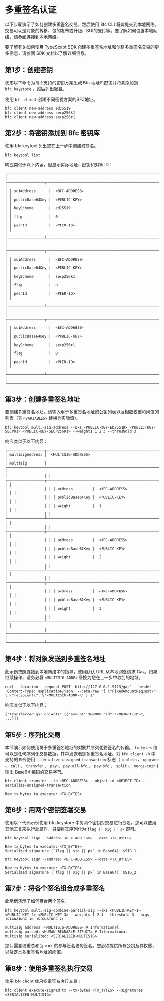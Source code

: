 # 多重签名认证

以下步骤演示了如何创建多重签名交易，然后使用 Bfc CLI 将其提交到本地网络。交易可以是对象的转移、包的发布或升级、SUI的支付等。要了解如何设置本地网络，请参阅连接到本地网络。

要了解有关如何使用 TypeScript SDK 创建多重签名地址和创建多重签名交易的更多信息，请参阅 SDK 文档以了解详细信息。

## 第1步：创建密钥​

使用以下命令为每个支持的密钥方案生成 Bfc 地址和密钥并将其添加到 `bfc.keystore` ，然后列出密钥。

使用 `bfc client` 创建不同密钥方案的BFC地址。

```plain
bfc client new-address ed25519
bfc client new-address secp256k1
bfc client new-address secp256r1
```

## 第2步：将密钥添加到 Bfc 密钥库​

使用 bfc keytool 列出您在上一步中创建的签名。

```plain
bfc keytool list
```

响应类似于以下内容，但显示实际地址、密钥和对等 ID：

```plain
╭────────────────────────────────────────────────────────────────────────────────────────────╮
│ ╭─────────────────┬──────────────────────────────────────────────────────────────────────╮ │
│ │ suiAddress      │  <BFC-ADDRESS>                                                       │ │
│ │ publicBase64Key │  <PUBLIC-KEY>                                                        │ │
│ │ keyScheme       │  ed25519                                                             │ │
│ │ flag            │  0                                                                   │ │
│ │ peerId          │  <PEER-ID>                                                           │ │
│ ╰─────────────────┴──────────────────────────────────────────────────────────────────────╯ │
│ ╭─────────────────┬──────────────────────────────────────────────────────────────────────╮ │
│ │ suiAddress      │  <BFC-ADDRESS>                                                       │ │
│ │ publicBase64Key │  <PUBLIC-KEY>                                                        │ │
│ │ keyScheme       │  secp256k1                                                           │ │
│ │ flag            │  0                                                                   │ │
│ │ peerId          │  <PEER-ID>                                                           │ │
│ ╰─────────────────┴──────────────────────────────────────────────────────────────────────╯ │
│ ╭─────────────────┬──────────────────────────────────────────────────────────────────────╮ │
│ │ suiAddress      │  <BFC-ADDRESS>                                                       │ │
│ │ publicBase64Key │  <PUBLIC-KEY>                                                        │ │
│ │ keyScheme       │  secp256r1                                                           │ │
│ │ flag            │  0                                                                   │ │
│ │ peerId          │  <PEER-ID>                                                           │ │
│ ╰─────────────────┴──────────────────────────────────────────────────────────────────────╯ │
╰────────────────────────────────────────────────────────────────────────────────────────────╯
```

## 第3步：创建多重签名地址​

要创建多重签名地址，请输入用于多重签名地址的公钥列表以及相应权重和阈值的列表（将 `<VARIABLES>` 替换为实际值）。

```plain
bfc keytool multi-sig-address --pks <PUBLIC-KEY-ED25519> <PUBLIC-KEY-SECPK1> <PUBLIC-KEY-SECP256R1> --weights 1 2 3 --threshold 3
```

响应类似于以下内容：

```plain
╭─────────────────┬────────────────────────────────────────────────────────────────────────────────────╮
│ multisigAddress │  <MULTISIG-ADDRESS>                                                                │
│ multisig        │ ╭────────────────────────────────────────────────────────────────────────────────╮ │
│                 │ │ ╭─────────────────┬──────────────────────────────────────────────────────────╮ │ │
│                 │ │ │ address         │  <BFC-ADDRESS>                                           │ │ │
│                 │ │ │ publicBase64Key │  <PUBLIC-KEY>                                            │ │ │
│                 │ │ │ weight          │  1                                                       │ │ │
│                 │ │ ╰─────────────────┴──────────────────────────────────────────────────────────╯ │ │
│                 │ │ ╭─────────────────┬──────────────────────────────────────────────────────────╮ │ │
│                 │ │ │ address         │  <BFC-ADDRESS>                                           │ │ │
│                 │ │ │ publicBase64Key │  <PUBLIC-KEY>                                            │ │ │
│                 │ │ │ weight          │  2                                                       │ │ │
│                 │ │ ╰─────────────────┴──────────────────────────────────────────────────────────╯ │ │
│                 │ │ ╭─────────────────┬──────────────────────────────────────────────────────────╮ │ │
│                 │ │ │ address         │  <BFC-ADDRESS>                                           │ │ │
│                 │ │ │ publicBase64Key │  <PUBLIC-KEY>                                            │ │ │
│                 │ │ │ weight          │  3                                                       │ │ │
│                 │ │ ╰─────────────────┴──────────────────────────────────────────────────────────╯ │ │
│                 │ ╰────────────────────────────────────────────────────────────────────────────────╯ │
╰─────────────────┴────────────────────────────────────────────────────────────────────────────────────╯
```

## 第4步：将对象发送到多重签名地址​

此示例按照连接到本地网络中的指导，使用默认 URL 从本地网络请求 Gas。如果继续操作，请务必将 `<MULTISIG-ADDR>` 替换为您在上一步中收到的地址。

```plain
curl --location --request POST 'http://127.0.0.1:9123/gas' --header 'Content-Type: application/json' --data-raw "{ \"FixedAmountRequest\": { \"recipient\": \"<MULTISIG-ADDR>\" } }"
```

响应类似于以下内容：

```plain
{"transferred_gas_objects":[{"amount":200000,"id":"<OBJECT-ID>", ...}]}
```

## 第5步：序列化交易​

本节演示如何使用属于多重签名地址的对象并序列化要签名的传输。 `tx_bytes` 值可以是任何序列化交易数据，其中发送者是多重签名地址。对 `bfc client -h` 中支持的命令使用 `--serialize-unsigned-transaction` 标志（ `publish` 、 `upgrade` 、 `call` 、 `transfer` 、 `pay` 、 `pay-all-bfc` 、 `pay-bfc` 、 `split` 、 `merge-coin` ) 输出 Base64 编码的交易字节。

```plain
bfc client transfer --to <BFC-ADDRESS> --object-id <OBJECT-ID> --serialize-unsigned-transaction

Raw tx_bytes to execute: <TX_BYTES>
```

## 第6步：用两个密钥签署交易​

使用以下代码示例使用 bfc.keystore 中的两个密钥对交易进行签名。您可以使用其他工具来执行此操作，只要将其序列化为 `flag || sig || pk` 即可。

```plain
bfc keytool sign --address <BFC-ADDRESS> --data <TX_BYTES>

Raw tx_bytes to execute: <TX_BYTES>
Serialized signature (`flag || sig || pk` in Base64): $SIG_1

bfc keytool sign --address <BFC-ADDRESS> --data <TX_BYTES>

Raw tx_bytes to execute: <TX_BYTES>
Serialized signature (`flag || sig || pk` in Base64): $SIG_2
```

## 第7步：将各个签名组合成多重签名​

此示例演示了如何组合两个签名：

```plain
bfc keytool multi-sig-combine-partial-sig --pks <PUBLIC-KEY-1> <PUBLIC-KEY-2> <PUBLIC-KEY-3> --weights 1 2 3 --threshold 3 --sigs <SIGNATURE-1> <SIGNATURE-2>

multisig address: <MULTISIG-ADDRESS> # Informational
multisig parsed: <HUMAN-READABLE-STRUCT> # Informational
multisig serialized: <SERIALIZED-MULTISIG>
```

您只需要权重总和为 >=k 的参与签名者的签名。您必须提供所有公钥及其权重，以及定义多重签名地址的阈值。

## 第8步：使用多重签名执行交易​

使用 bfc client 使用多重签名执行交易：

```plain
bfc client execute-signed-tx --tx-bytes <TX_BYTES> --signatures <SERIALIZED-MULTISIG>
```
